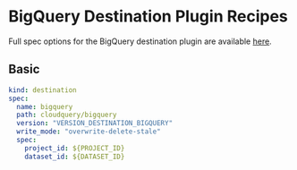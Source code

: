 # BigQuery Destination Plugin Recipes

Full spec options for the BigQuery destination plugin are available [here](/docs/plugins/destinations/bigquery/overview#bigquery-spec).

## Basic

```yaml copy
kind: destination
spec:
  name: bigquery
  path: cloudquery/bigquery
  version: "VERSION_DESTINATION_BIGQUERY"
  write_mode: "overwrite-delete-stale"
  spec:
    project_id: ${PROJECT_ID}
    dataset_id: ${DATASET_ID}
```
